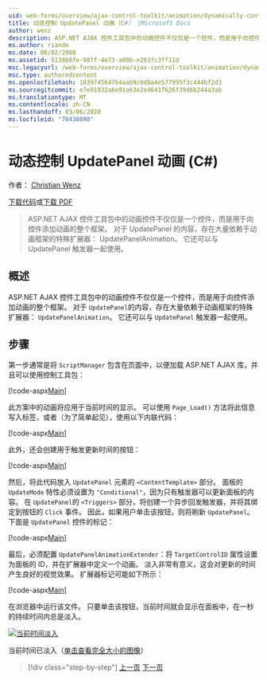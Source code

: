 ```yaml
---
uid: web-forms/overview/ajax-control-toolkit/animation/dynamically-controlling-updatepanel-animations-cs
title: 动态控制 UpdatePanel 动画（C#） |Microsoft Docs
author: wenz
description: ASP.NET AJAX 控件工具包中的动画控件不仅仅是一个控件，而是用于向控件添加动画的整个框架。 有关 ... 的内容
ms.author: riande
ms.date: 06/02/2008
ms.assetid: 5138b8fe-98ff-4e73-a00b-e263fc3ff11d
msc.legacyurl: /web-forms/overview/ajax-control-toolkit/animation/dynamically-controlling-updatepanel-animations-cs
msc.type: authoredcontent
ms.openlocfilehash: 183974564764aab9c0d8a4e577995f3c444bf2d3
ms.sourcegitcommit: e7e91932a6e91a63e2e46417626f39d6b244a3ab
ms.translationtype: MT
ms.contentlocale: zh-CN
ms.lasthandoff: 03/06/2020
ms.locfileid: "78430898"
---
```

# <a name="dynamically-controlling-updatepanel-animations-c"></a>动态控制 UpdatePanel 动画 (C#)

作者： [Christian Wenz](https://github.com/wenz)

[下载代码](https://download.microsoft.com/download/9/3/f/93f8daea-bebd-4821-833b-95205389c7d0/UpdatePanelAnimation2.cs.zip)或[下载 PDF](https://download.microsoft.com/download/b/6/a/b6ae89ee-df69-4c87-9bfb-ad1eb2b23373/updatepanelanimation2CS.pdf)

> ASP.NET AJAX 控件工具包中的动画控件不仅仅是一个控件，而是用于向控件添加动画的整个框架。 对于 UpdatePanel 的内容，存在大量依赖于动画框架的特殊扩展器： UpdatePanelAnimation。 它还可以与 UpdatePanel 触发器一起使用。

## <a name="overview"></a>概述

ASP.NET AJAX 控件工具包中的动画控件不仅仅是一个控件，而是用于向控件添加动画的整个框架。 对于 `UpdatePanel`的内容，存在大量依赖于动画框架的特殊扩展器： `UpdatePanelAnimation`。 它还可以与 `UpdatePanel` 触发器一起使用。

## <a name="steps"></a>步骤

第一步通常是将 `ScriptManager` 包含在页面中，以便加载 ASP.NET AJAX 库，并且可以使用控制工具包：

[!code-aspx[Main](dynamically-controlling-updatepanel-animations-cs/samples/sample1.aspx)]

此方案中的动画将应用于当前时间的显示。 可以使用 `Page_Load()` 方法将此信息写入标签，或者（为了简单起见），使用以下内联代码：

[!code-aspx[Main](dynamically-controlling-updatepanel-animations-cs/samples/sample2.aspx)]

此外，还会创建用于触发更新时间的按钮：

[!code-aspx[Main](dynamically-controlling-updatepanel-animations-cs/samples/sample3.aspx)]

然后，将此代码放入 `UpdatePanel` 元素的 `<ContentTemplate>` 部分。 面板的 `UpdateMode` 特性必须设置为 `"Conditional"`，因为只有触发器可以更新面板的内容。 在 `UpdatePanel`的 `<Triggers>` 部分，将创建一个异步回发触发器，并将其绑定到按钮的 `Click` 事件。 因此，如果用户单击该按钮，则将刷新 `UpdatePanel`。 下面是 `UpdatePanel` 控件的标记：

[!code-aspx[Main](dynamically-controlling-updatepanel-animations-cs/samples/sample4.aspx)]

最后，必须配置 `UpdatePanelAnimationExtender`：将 `TargetControlID` 属性设置为面板的 ID，并在扩展器中定义一个动画。 淡入非常有意义，这会对更新的时间产生良好的视觉效果。 扩展器标记可能如下所示：

[!code-aspx[Main](dynamically-controlling-updatepanel-animations-cs/samples/sample5.aspx)]

在浏览器中运行该文件。 只要单击该按钮，当前时间就会显示在面板中，在一秒的持续时间内总是淡入。

[![当前时间淡入](dynamically-controlling-updatepanel-animations-cs/_static/image2.png)](dynamically-controlling-updatepanel-animations-cs/_static/image1.png)

当前时间已淡入（[单击查看完全大小的图像](dynamically-controlling-updatepanel-animations-cs/_static/image3.png)）

> [!div class="step-by-step"]
> [上一页](animating-an-updatepanel-control-cs.md)
> [下一页](adding-animation-to-a-control-vb.md)
